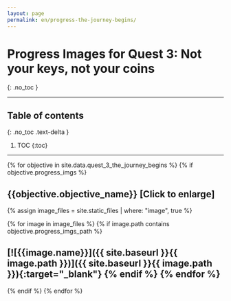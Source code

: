 ```yaml
---
layout: page
permalink: en/progress-the-journey-begins/
---
```


# Progress Images for Quest 3: Not your keys, not your coins
{: .no_toc }

---

## Table of contents
{: .no_toc .text-delta }

1. TOC
{:toc}

---

<!-- This is very ugly. Kramdown renders liquid code in <code> tags unless I get rid of indentations -->
<!-- A .yml file must exist in _data folder named after the quest name -->
{% for objective in site.data.quest_3_the_journey_begins %}
{% if  objective.progress_imgs %}
## {{objective.objective_name}} [Click to enlarge]
{% assign image_files = site.static_files | where: "image", true %}
<!-- get all images and filter them against the path defined in the quest's .yml file -->
{% for image in image_files %}
{% if image.path contains objective.progress_imgs_path %}
  <!-- This is the ugly part, where we produce the clickable progress image -->
  [![{{image.name}}]({{ site.baseurl }}{{ image.path }})]({{ site.baseurl }}{{ image.path }}){:target="_blank"}
{% endif %}
{% endfor %}
---
{% endif %}
{% endfor %}
